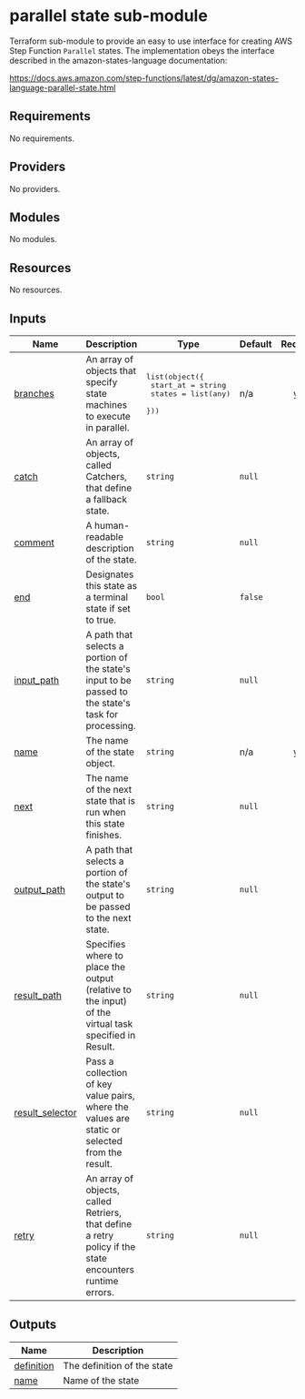 # parallel state sub-module

Terraform sub-module to provide an easy to use interface for creating AWS Step Function `Parallel` states. The implementation obeys the interface described in the amazon-states-language documentation: 

https://docs.aws.amazon.com/step-functions/latest/dg/amazon-states-language-parallel-state.html

<!-- BEGIN_TF_DOCS -->
## Requirements

No requirements.

## Providers

No providers.

## Modules

No modules.

## Resources

No resources.

## Inputs

| Name | Description | Type | Default | Required |
|------|-------------|------|---------|:--------:|
| <a name="input_branches"></a> [branches](#input\_branches) | An array of objects that specify state machines to execute in parallel. | <pre>list(object({<br>    start_at = string<br>    states   = list(any)<br>  }))</pre> | n/a | yes |
| <a name="input_catch"></a> [catch](#input\_catch) | An array of objects, called Catchers, that define a fallback state. | `string` | `null` | no |
| <a name="input_comment"></a> [comment](#input\_comment) | A human-readable description of the state. | `string` | `null` | no |
| <a name="input_end"></a> [end](#input\_end) | Designates this state as a terminal state if set to true. | `bool` | `false` | no |
| <a name="input_input_path"></a> [input\_path](#input\_input\_path) | A path that selects a portion of the state's input to be passed to the state's task for processing. | `string` | `null` | no |
| <a name="input_name"></a> [name](#input\_name) | The name of the state object. | `string` | n/a | yes |
| <a name="input_next"></a> [next](#input\_next) | The name of the next state that is run when this state finishes. | `string` | `null` | no |
| <a name="input_output_path"></a> [output\_path](#input\_output\_path) | A path that selects a portion of the state's output to be passed to the next state. | `string` | `null` | no |
| <a name="input_result_path"></a> [result\_path](#input\_result\_path) | Specifies where to place the output (relative to the input) of the virtual task specified in Result. | `string` | `null` | no |
| <a name="input_result_selector"></a> [result\_selector](#input\_result\_selector) | Pass a collection of key value pairs, where the values are static or selected from the result. | `string` | `null` | no |
| <a name="input_retry"></a> [retry](#input\_retry) | An array of objects, called Retriers, that define a retry policy if the state encounters runtime errors. | `string` | `null` | no |

## Outputs

| Name | Description |
|------|-------------|
| <a name="output_definition"></a> [definition](#output\_definition) | The definition of the state |
| <a name="output_name"></a> [name](#output\_name) | Name of the state |
<!-- END_TF_DOCS -->
